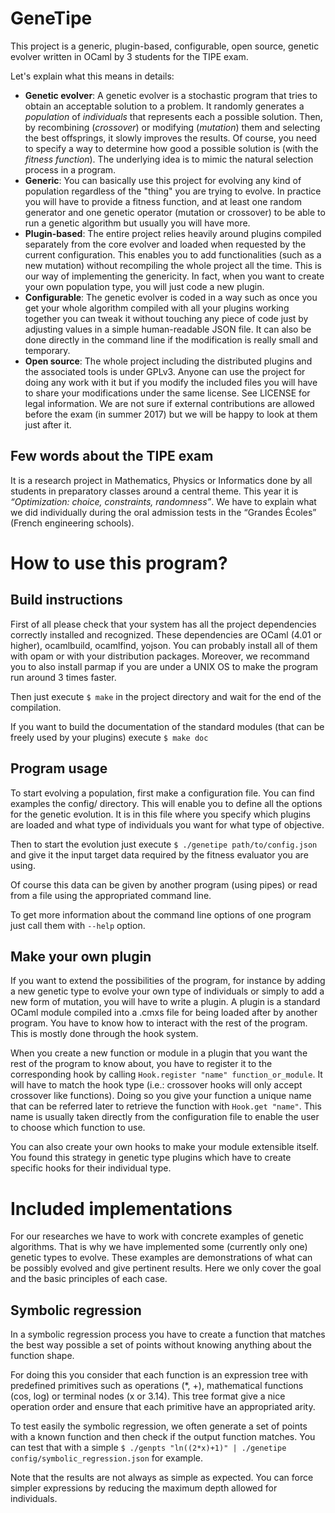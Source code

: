# GeneTipe
This project is a generic, plugin-based, configurable, open source, genetic evolver written in OCaml by 3 students for the TIPE exam.

Let's explain what this means in details:
* __Genetic evolver__:
A genetic evolver is a stochastic program that tries to obtain an acceptable solution to a problem.
It randomly generates a *population* of *individuals* that represents each a possible solution. Then, by recombining (*crossover*) or modifying (*mutation*) them and selecting the best offsprings, it slowly improves the results.
Of course, you need to specify a way to determine how good a possible solution is (with the *fitness function*). The underlying idea is to mimic the natural selection process in a program.
* __Generic__:
You can basically use this project for evolving any kind of population regardless of the "thing" you are trying to evolve.
In practice you will have to provide a fitness function, and at least one random generator and one genetic operator (mutation or crossover) to be able to run a genetic algorithm but usually you will have more.
* __Plugin-based__:
The entire project relies heavily around plugins compiled separately from the core evolver and loaded when requested by the current configuration.
This enables you to add functionalities (such as a new mutation) without recompiling the whole project all the time.
This is our way of implementing the genericity. In fact, when you want to create your own population type, you will just code a new plugin.
* __Configurable__:
The genetic evolver is coded in a way such as once you get your whole algorithm compiled with all your plugins working together you can tweak it without touching any piece of code just by adjusting values in a simple human-readable JSON file.
It can also be done directly in the command line if the modification is really small and temporary.
* __Open source__:
The whole project including the distributed plugins and the associated tools is under GPLv3.
Anyone can use the project for doing any work with it but if you modify the included files you will have to share your modifications under the same license.
See LICENSE for legal information.
We are not sure if external contributions are allowed before the exam (in summer 2017) but we will be happy to look at them just after it.

## Few words about the TIPE exam
It is a research project in Mathematics, Physics or Informatics done by all students in preparatory classes around a central theme. This year it is *“Optimization: choice, constraints, randomness”*.
We have to explain what we did individually during the oral admission tests in the “Grandes Écoles” (French engineering schools).

# How to use this program?
## Build instructions
First of all please check that your system has all the project dependencies correctly installed and recognized.
These dependencies are OCaml (4.01 or higher), ocamlbuild, ocamlfind, yojson. You can probably install all of them with opam or with your distribution packages. Moreover, we recommand you to also install parmap if you are under a UNIX OS to make the program run around 3 times faster.

Then just execute `$ make` in the project directory and wait for the end of the compilation.

If you want to build the documentation of the standard modules (that can be freely used by your plugins) execute `$ make doc`

## Program usage
To start evolving a population, first make a configuration file. You can find examples the config/ directory.
This will enable you to define all the options for the genetic evolution.
It is in this file where you specify which plugins are loaded and what type of individuals you want for what type of objective.

Then to start the evolution just execute `$ ./genetipe path/to/config.json` and give it the input target data required by the fitness evaluator you are using.

Of course this data can be given by another program (using pipes) or read from a file using the appropriated command line.

To get more information about the command line options of one program just call them with `--help` option.

## Make your own plugin
If you want to extend the possibilities of the program, for instance by adding a new genetic type to evolve your own type of individuals or simply to add a new form of mutation, you will have to write a plugin.
A plugin is a standard OCaml module compiled into a .cmxs file for being loaded after by another program.
You have to know how to interact with the rest of the program. This is mostly done through the hook system.

When you create a new function or module in a plugin that you want the rest of the program to know about, you have to register it to the corresponding hook by calling `Hook.register "name" function_or_module`.
It will have to match the hook type (i.e.: crossover hooks will only accept crossover like functions).
Doing so you give your function a unique name that can be referred later to retrieve the function with `Hook.get "name"`.
This name is usually taken directly from the configuration file to enable the user to choose which function to use.

You can also create your own hooks to make your module extensible itself.
You found this strategy in genetic type plugins which have to create specific hooks for their individual type.

# Included implementations
For our researches we have to work with concrete examples of genetic algorithms.
That is why we have implemented some (currently only one) genetic types to evolve.
These examples are demonstrations of what can be possibly evolved and give pertinent results.
Here we only cover the goal and the basic principles of each case.

## Symbolic regression
In a symbolic regression process you have to create a function that matches the best way possible a set of points without knowing anything about the function shape.

For doing this you consider that each function is an expression tree with predefined primitives such as operations (*, +), mathematical functions (cos, log) or terminal nodes (x or 3.14).
This tree format give a nice operation order and ensure that each primitive have an appropriated arity.

To test easily the symbolic regression, we often generate a set of points with a known function and then check if the output function matches.
You can test that with a simple `$ ./genpts "ln((2*x)+1)" | ./genetipe config/symbolic_regression.json` for example.

Note that the results are not always as simple as expected. You can force simpler expressions by reducing the maximum depth allowed for individuals.
